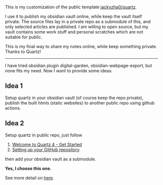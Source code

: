 This is my customization of the public template [jackyzha0/quartz](https://github.com/jackyzha0/quartz).

I use it to publish my obsidian vault online, while keep the vault itself private. The source files lay in a private repo as a submodule of this, and only selected articles are published. I am willing to open source, but my vault contains some work stuff and personal scratches which are not suitable for public.

This is my final way to share my notes online, while keep something private. Thanks to Quartz!

-----

I have tried obsidian plugin digital-garden, obsidian-webpage-export, but none fits my need. Now I want to provide some ideas.

Idea 1
------

Setup quartz in your obsidian vault (of course keep the repo private), publish the built htmls (static websites) to another public repo using github actions.

Idea 2
------

Setup quartz in public repo, just follow 

1. [Welcome to Quartz 4 - Get Started](https://quartz.jzhao.xyz/#-get-started)
2. [Setting up your GitHub repository](https://quartz.jzhao.xyz/setting-up-your-GitHub-repository)

then add your obsidian vault as a submodule.

**Yes, I choose this one.**

See more detail on [here](#to-be-written).